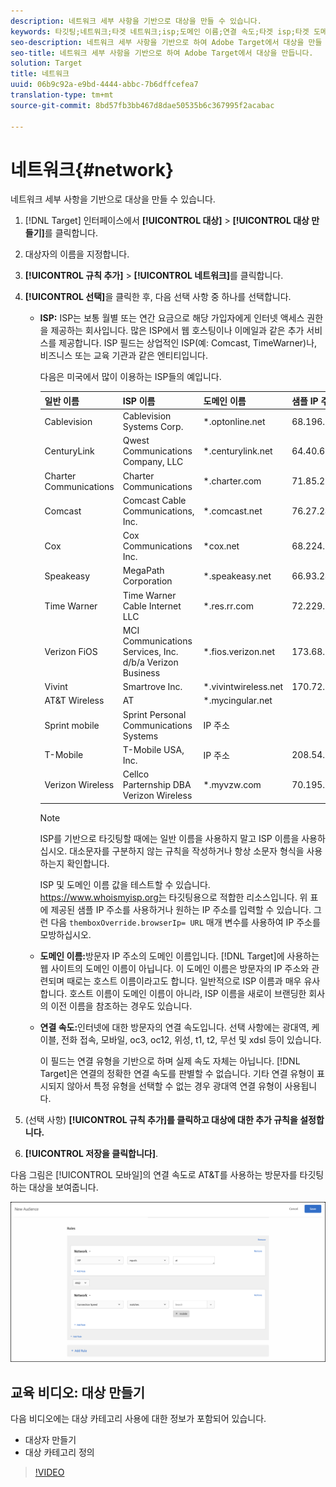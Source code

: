 ```yaml
---
description: 네트워크 세부 사항을 기반으로 대상을 만들 수 있습니다.
keywords: 타깃팅;네트워크;타겟 네트워크;isp;도메인 이름;연결 속도;타겟 isp;타겟 도메인 이름;타겟 연결 속도
seo-description: 네트워크 세부 사항을 기반으로 하여 Adobe Target에서 대상을 만들 수 있습니다.
seo-title: 네트워크 세부 사항을 기반으로 하여 Adobe Target에서 대상을 만듭니다.
solution: Target
title: 네트워크
uuid: 06b9c92a-e9bd-4444-abbc-7b6dffcefea7
translation-type: tm+mt
source-git-commit: 8bd57fb3bb467d8dae50535b6c367995f2acabac

---
```



# 네트워크{#network}

네트워크 세부 사항을 기반으로 대상을 만들 수 있습니다.

1. [!DNL Target] 인터페이스에서 **[!UICONTROL 대상]** &gt; **[!UICONTROL 대상 만들기]**&#x200B;를 클릭합니다.
1. 대상자의 이름을 지정합니다.
1. **[!UICONTROL 규칙 추가]** &gt; **[!UICONTROL 네트워크]**&#x200B;를 클릭합니다.
1. **[!UICONTROL 선택]**&#x200B;을 클릭한 후, 다음 선택 사항 중 하나를 선택합니다.

   * **ISP:** ISP는 보통 월별 또는 연간 요금으로 해당 가입자에게 인터넷 액세스 권한을 제공하는 회사입니다. 많은 ISP에서 웹 호스팅이나 이메일과 같은 추가 서비스를 제공합니다. ISP 필드는 상업적인 ISP(예: Comcast, TimeWarner)나, 비즈니스 또는 교육 기관과 같은 엔티티입니다.

      다음은 미국에서 많이 이용하는 ISP들의 예입니다.

      | 일반 이름 | ISP 이름 | 도메인 이름 | 샘플 IP 주소 |
      |---|---|---|---|
      | Cablevision | Cablevision Systems Corp. | *.optonline.net | 68.196.130.239 |
      | CenturyLink | Qwest Communications Company, LLC | *.centurylink.net | 64.40.65.0 |
      | Charter Communications | Charter Communications | *.charter.com | 71.85.225.124 |
      | Comcast | Comcast Cable Communications, Inc. | *.comcast.net | 76.27.24.28 |
      | Cox | Cox Communications Inc. | *cox.net | 68.224.174.22 |
      | Speakeasy | MegaPath Corporation | *.speakeasy.net | 66.93.240.0 |
      | Time Warner | Time Warner Cable Internet LLC | *.res.rr.com | 72.229.28.185 |
      | Verizon FiOS | MCI Communications Services, Inc. d/b/a Verizon Business | *.fios.verizon.net | 173.68.112.34 |
      | Vivint | Smartrove Inc. | *.vivintwireless.net | 170.72.26.105 |
      | AT&amp;T Wireless | AT | *.mycingular.net |  |
      | Sprint mobile | Sprint Personal Communications Systems | IP 주소 |  |
      | T-Mobile | T-Mobile USA, Inc. | IP 주소 | 208.54.86.0 |
      | Verizon Wireless | Cellco Parternship DBA Verizon Wireless | *.myvzw.com | 70.195.74.199 |

      >[!NOTE]
      >
      >ISP를 기반으로 타깃팅할 때에는 일반 이름을 사용하지 말고 ISP 이름을 사용하십시오. 대소문자를 구분하지 않는 규칙을 작성하거나 항상 소문자 형식을 사용하는지 확인합니다.

      ISP 및 도메인 이름 값을 테스트할 수 있습니다. [](https://www.whoismyisp.org)https://www.whoismyisp.org는 타깃팅용으로 적합한 리소스입니다. 위 표에 제공된 샘플 IP 주소를 사용하거나 원하는 IP 주소를 입력할 수 있습니다. 그런 다음 `themboxOverride.browserIp= URL` 매개 변수를 사용하여 IP 주소를 모방하십시오.

   * **도메인 이름:**&#x200B;방문자 IP 주소의 도메인 이름입니다. [!DNL Target]에 사용하는 웹 사이트의 도메인 이름이 아닙니다. 이 도메인 이름은 방문자의 IP 주소와 관련되며 때로는 호스트 이름이라고도 합니다. 일반적으로 ISP 이름과 매우 유사합니다. 호스트 이름이 도메인 이름이 아니라, ISP 이름을 새로이 브랜딩한 회사의 이전 이름을 참조하는 경우도 있습니다.
   * **연결 속도:**&#x200B;인터넷에 대한 방문자의 연결 속도입니다. 선택 사항에는 광대역, 케이블, 전화 접속, 모바일, oc3, oc12, 위성, t1, t2, 무선 및 xdsl 등이 있습니다.

      이 필드는 연결 유형을 기반으로 하며 실제 속도 자체는 아닙니다. [!DNL Target]은 연결의 정확한 연결 속도를 판별할 수 없습니다. 기타 연결 유형이 표시되지 않아서 특정 유형을 선택할 수 없는 경우 광대역 연결 유형이 사용됩니다.

1. (선택 사항) **[!UICONTROL 규칙 추가]를 클릭하고 대상에 대한 추가 규칙을 설정합니다.**
1. **[!UICONTROL 저장을 클릭합니다]**.

다음 그림은 [!UICONTROL 모바일]의 연결 속도로 AT&amp;T를 사용하는 방문자를 타깃팅하는 대상을 보여줍니다.

![네트워크 타겟](assets/target_network.png)

## 교육 비디오: 대상 만들기

다음 비디오에는 대상 카테고리 사용에 대한 정보가 포함되어 있습니다.

* 대상자 만들기
* 대상 카테고리 정의

>[!VIDEO](https://video.tv.adobe.com/v/17392?captions=kor)